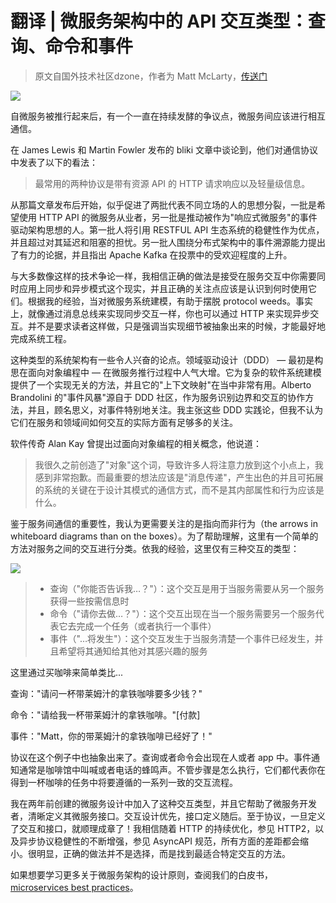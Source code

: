 # 翻译 | 微服务架构中的 API 交互类型：查询、命令和事件

> 原文自国外技术社区dzone，作者为 Matt McLarty，[传送门](https://dzone.com/articles/api-interaction-types-in-a-microservice-architectu)

![](http://pic.mintrumpet.fun/blog/20190609113252.jpg)

自微服务被推行起来后，有一个一直在持续发酵的争议点，微服务间应该进行相互通信。

在 James Lewis 和 Martin Fowler 发布的 bliki 文章中谈论到，他们对通信协议中发表了以下的看法：

> 最常用的两种协议是带有资源 API 的 HTTP 请求响应以及轻量级信息。

从那篇文章发布后开始，似乎促进了两批代表不同立场的人的思想分裂，一批是希望使用 HTTP API 的微服务从业者，另一批是推动被作为"响应式微服务"的事件驱动架构思想的人。第一批人将引用 RESTFUL API 生态系统的稳健性作为优点，并且超过对其延迟和阻塞的担忧。另一批人围绕分布式架构中的事件溯源能力提出了有力的论据，并且指出 Apache Kafka 在投票中的受欢迎程度的上升。

与大多数像这样的技术争论一样，我相信正确的做法是接受在服务交互中你需要同时应用上同步和异步模式这个现实，并且正确的关注点应该是认识到何时使用它们。根据我的经验，当对微服务系统建模，有助于摆脱 protocol weeds。事实上，就像通过消息总线来实现同步交互一样，你也可以通过 HTTP 来实现异步交互。并不是要求读者这样做，只是强调当实现细节被抽象出来的时候，才能最好地完成系统工程。

这种类型的系统架构有一些令人兴奋的论点。领域驱动设计（DDD） — 最初是构思在面向对象编程中 — 在微服务推行过程中人气大增。它为复杂的软件系统建模提供了一个实现无关的方法，并且它的"上下文映射"在当中非常有用。Alberto Brandolini 的"事件风暴"源自于 DDD 社区，作为服务识别边界和交互的协作方法，并且，顾名思义，对事件特别地关注。我主张这些 DDD 实践论，但我不认为它们在服务和领域间如何交互的实际方面有足够多的关注。

软件传奇 Alan Kay 曾提出过面向对象编程的相关概念，他说道：

> 我很久之前创造了"对象"这个词，导致许多人将注意力放到这个小点上，我感到非常抱歉。而最重要的想法应该是"消息传递"，产生出色的并且可拓展的系统的关键在于设计其模式的通信方式，而不是其内部属性和行为应该是什么。

鉴于服务间通信的重要性，我认为更需要关注的是指向而非行为（the arrows in whiteboard diagrams than on the boxes）。为了帮助理解，这里有一个简单的方法对服务之间的交互进行分类。依我的经验，这里仅有三种交互的类型：

![](http://pic.mintrumpet.fun/blog/20190609113253.png)

> - 查询（"你能否告诉我…？"）：这个交互是用于当服务需要从另一个服务获得一些按需信息时
> - 命令（"请你去做…？"）：这个交互出现在当一个服务需要另一个服务代表它去完成一个任务（或者执行一个事件）
> - 事件（"…将发生"）：这个交互发生于当服务清楚一个事件已经发生，并且希望将其通知给其他对其感兴趣的服务

这里通过买咖啡来简单类比...

查询："请问一杯带莱姆汁的拿铁咖啡要多少钱？"

命令："请给我一杯带莱姆汁的拿铁咖啡。"[付款]

事件："Matt，你的带莱姆汁的拿铁咖啡已经好了！"

协议在这个例子中也抽象出来了。查询或者命令会出现在人或者 app 中。事件通知通常是咖啡馆中叫喊或者电话的蜂鸣声。不管步骤是怎么执行，它们都代表你在得到一杯咖啡的任务中将要遵循的一系列一致的交互流程。

我在两年前创建的微服务设计中加入了这种交互类型，并且它帮助了微服务开发者，清晰定义其微服务接口。交互设计优先，接口定义随后。至于协议，一旦定义了交互和接口，就顺理成章了！我相信随着 HTTP 的持续优化，参见 HTTP2，以及异步协议稳健性的不断增强，参见 AsyncAPI 规范，所有方面的差距都会缩小。很明显，正确的做法并不是选择，而是找到最适合特定交互的方法。

如果想要学习更多关于微服务架构的设计原则，查阅我们的白皮书，[microservices best practices](https://www.mulesoft.com/lp/whitepaper/api/microservices-best-practices)。